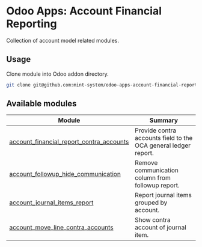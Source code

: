 # Odoo Apps: Account Financial Reporting

Collection of account model related modules.

## Usage

Clone module into Odoo addon directory.

```bash
git clone git@github.com:mint-system/odoo-apps-account-financial-reporting.git ./addons/account_financial_reporting
```

## Available modules

| Module | Summary |
| --- | --- |
| [account_financial_report_contra_accounts](account_financial_report_contra_accounts) |         Provide contra accounts field to the OCA general ledger report. |
| [account_followup_hide_communication](account_followup_hide_communication) |         Remove communication column from followup report. |
| [account_journal_items_report](account_journal_items_report) |         Report journal items grouped by account. |
| [account_move_line_contra_accounts](account_move_line_contra_accounts) |         Show contra account of journal item. |
